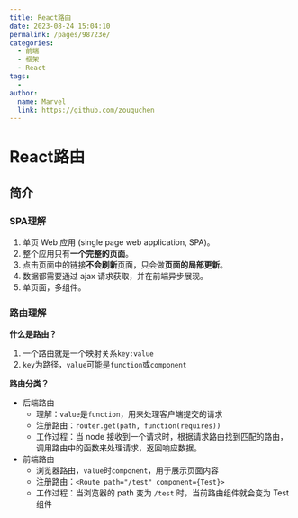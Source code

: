 ```yaml
---
title: React路由
date: 2023-08-24 15:04:10
permalink: /pages/98723e/
categories:
  - 前端
  - 框架
  - React
tags:
  - 
author: 
  name: Marvel
  link: https://github.com/zouquchen
---
```

# React路由

## 简介

### SPA理解

1. 单页 Web 应用 (single page web application, SPA)。
2. 整个应用只有**一个完整的页面**。
3. 点击页面中的链接**不会刷新**页面，只会做**页面的局部更新**。
4. 数据都需要通过 ajax 请求获取，并在前端异步展现。
5. 单页面，多组件。

### 路由理解

**什么是路由？**

1. 一个路由就是一个映射关系`key:value`
2. `key`为路径，`value`可能是`function`或`component`

**路由分类？**

- 后端路由
  - 理解：`value`是`function`，用来处理客户端提交的请求
  - 注册路由：`router.get(path, function(requires))`
  - 工作过程：当 node 接收到一个请求时，根据请求路由找到匹配的路由，调用路由中的函数来处理请求，返回响应数据。
- 前端路由
  - 浏览器路由，`value`时`component`，用于展示页面内容
  - 注册路由：`<Route path="/test" component={Test}>`
  - 工作过程：当浏览器的 path 变为 `/test` 时，当前路由组件就会变为 Test 组件



